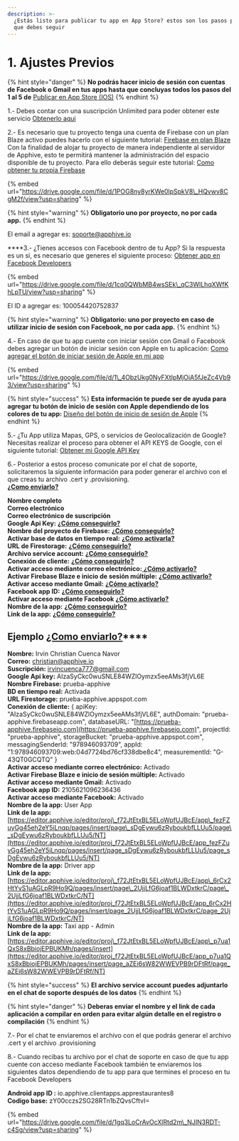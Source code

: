 ```yaml
---
description: >-
  ¿Estás listo para publicar tu app en App Store? estos son los pasos previos
  que debes seguir
---
```


# 1. Ajustes Previos

{% hint style="danger" %}
**No podrás hacer inicio de sesión con cuentas de Facebook o Gmail en tus apps hasta que concluyas todos los pasos del 1 al 5 de** [Publicar en App Store \(IOS\)](https://app.gitbook.com/@apphive/s/apphive/~/drafts/-MEZeXEqtr3sMGulYIlG/publish/publicar-en-app-store-ios)
{% endhint %}

1.- Debes contar con una suscripción Unlimited para poder obtener este servicio [Obtenerlo aqui](https://www.jotform.com/201075135847050)  
  
2.- Es necesario que tu proyecto tenga una cuenta de Firebase con un plan Blaze activo puedes hacerlo con el siguiente tutorial: [Firebase en plan Blaze](https://comunidad.apphive.io/t/importante-actualizacion-de-google-firebase-de-plan-free-a-plan-blaze/1169) Con la finalidad de alojar tu proyecto de manera independiente al servidor de Apphive, esto te permitirá mantener la administración del espacio disponible de tu proyecto. Para ello deberás seguir este tutorial: [Como obtener tu propia Firebase](https://drive.google.com/file/d/1POG8ny8yrKWe0lpSpkV8_HQvwv8CgM2f/view?usp=sharing)

{% embed url="https://drive.google.com/file/d/1POG8ny8yrKWe0lpSpkV8\_HQvwv8CgM2f/view?usp=sharing" %}

{% hint style="warning" %}
**Obligatorio uno por proyecto, no por cada app.**
{% endhint %}

El email a agregar es: [soporte@apphive.io](mailto:soporte@apphive.io)  
  
****3.- ¿Tienes accesos con Facebook dentro de tu App? Si la respuesta es un si, es necesario que generes el siguiente proceso: [Obtener app en Facebook Developers](https://drive.google.com/file/d/1cq0QWbMB4wsSEk_qC3WlLhqXWfKhLpTU/view)

{% embed url="https://drive.google.com/file/d/1cq0QWbMB4wsSEk\_qC3WlLhqXWfKhLpTU/view?usp=sharing" %}

El ID a agregar es: 100054420752837

{% hint style="warning" %}
**Obligatorio: uno por proyecto en caso de utilizar inicio de sesión con Facebook, no por cada app.**
{% endhint %}

4.- En caso de que tu app cuente con iniciar sesión con Gmail o Facebook debes agregar un botón de iniciar sesión con Apple en tu aplicación: [Como agregar el botón de iniciar sesión de Apple en mi app](https://drive.google.com/file/d/1_4ObzUkg0NyFXtIpMjOiA5fJeZc4Vb93/view?usp=sharing)

{% embed url="https://drive.google.com/file/d/1\_4ObzUkg0NyFXtIpMjOiA5fJeZc4Vb93/view?usp=sharing" %}

{% hint style="success" %}
**Esta información te puede ser de ayuda para agregar tu botón de inicio de sesión con Apple dependiendo de los colores de tu app:** [Diseño del botón de inicio de sesión de Apple](https://developer.apple.com/design/human-interface-guidelines/sign-in-with-apple/overview/buttons/)
{% endhint %}

5.- ¿Tu App utiliza Mapas, GPS, o servicios de Geolocalización de Google? Necesitas realizar el proceso para obtener el API KEYS de Google, con el siguiente tutorial: [Obtener mi Google API Key](https://comunidad.apphive.io/t/api-google-maps-no-carga-el-autocomplete-de-direcciones/33)  
  
6.- Posterior a estos proceso comunicate por el chat de soporte, solicitaremos la siguiente información para poder generar el archivo con el que creas tu archivo .cert y .provisioning.  
 [**¿Como enviarlo?**](https://drive.google.com/file/d/1K1YwB_vyDuzzGHfCxBGe9JUMsO2qyw1u/view?usp=sharing)  
  
**Nombre completo  
Correo electrónico  
Correo electrónico de suscripción  
Google Api Key:** [**¿Cómo conseguirlo?**](https://drive.google.com/file/d/1zHK8N_rBo1WHeG0mFvv_-J53ROz9Zm4-/view?usp=sharing)  
**Nombre del proyecto de Firebase:** [**¿Cómo conseguirlo?**](https://drive.google.com/file/d/1eiZx1pZyJ1FzpSOaLoHnJuS20DejkfcP/view?usp=sharing)  
**Activar base de datos en tiempo real:** [**¿Cómo activarla?**](https://drive.google.com/file/d/1oSQDimhwqn7omPs1fELwRJdMpeVyuMXb/view?usp=sharing)  
**URL de Firestorage:** [**¿Cómo conseguirlo?**](https://drive.google.com/file/d/1_Ixnuaxb2ns2vJrU5ouN0tvV53FNaiNU/view?usp=sharing)  
**Archivo service account:** [**¿Cómo conseguirlo?**](https://drive.google.com/file/d/1FQOrF0ehbrIzGaKk7QyYSlf0c1993ov3/view?usp=sharing)  
**Conexión de cliente:** [**¿Cómo conseguirlo?**](https://drive.google.com/file/d/1agKtTRYu7_LQrqJx7VGYkTgvmt3myGs8/view?usp=sharing)  
**Activar acceso mediante correo electrónico:**[ **¿Cómo activarlo?**](https://drive.google.com/file/d/1cHCwfxPWLiu07yOQPHnSPjYP_wYGEwxo/view?usp=sharing)  
**Activar Firebase Blaze e inicio de sesión múltiple:** [**¿Cómo activarlo?**](https://drive.google.com/file/d/1xdFArf8cTDtxAfu6EneYlwUtPpip3XHz/view?usp=sharing)  
**Activar acceso mediante Gmail:** [**¿Cómo activarlo?**](https://drive.google.com/file/d/1nvEkANRGAsbPavtZ9Vm4UGWMi06NKNtZ/view?usp=sharing)  
**Facebook app ID:** [**¿Cómo conseguirlo?**](https://drive.google.com/file/d/1qRUlv-Zk9zwerIqTocK-kBJbpDlH7vKM/view?usp=sharing)  
**Activar acceso mediante Facebook** [**¿Cómo activarlo?**](https://drive.google.com/file/d/1Fvy2wC1_4bXPc6DXDE4_9EzJB5LWuJ0G/view?usp=sharing)  
**Nombre de la app:** [**¿Cómo conseguirlo?**](https://drive.google.com/file/d/1ONQfKG8AZtcKbtxfaOKGPHh8s3d0fWHk/view?usp=sharing)  
**Link de la app:** [**¿Cómo conseguirlo?**](https://drive.google.com/file/d/1rzvxbmmEln_nwqZJyPVnOQYQ-GGmQcJc/view?usp=sharing)

## **Ejemplo** [**¿Como enviarlo?**](https://drive.google.com/file/d/1K1YwB_vyDuzzGHfCxBGe9JUMsO2qyw1u/view?usp=sharing)\*\*\*\*

**Nombre:** Irvin Christian Cuenca Navor   
**Correo:** christian@apphive.io   
**Suscripción:** irvincuenca777@gmail.com   
**Google Api key:** AIzaSyCkc0wuSNLE84WZlOymzx5eeAMs3fjVL6E  
**Nombre Firebase:** prueba-apphive  
**BD en tiempo real:** Activada  
**URL Firestorage:** prueba-apphive.appspot.com  
**Conexión de cliente:** { apiKey: "AIzaSyCkc0wuSNLE84WZlOymzx5eeAMs3fjVL6E", authDomain: "prueba-apphive.firebaseapp.com", databaseURL: "[https://prueba-apphive.firebaseio.com](https://prueba-apphive.firebaseio.com)", projectId: "prueba-apphive", storageBucket: "prueba-apphive.appspot.com", messagingSenderId: "978946093709", appId: "1:978946093709:web:04d7724bd76cf338dbe8c4", measurementId: "G-43QT0GCQTQ" }  
**Activar acceso mediante correo electrónico:** Activado  
**Activar Firebase Blaze e inicio de sesión múltiple:** Activado  
**Activar acceso mediante Gmail:** Activado  
**Facebook app ID:** 2105621096236436  
**Activar acceso mediante Facebook:** Activado  
**Nombre de la app:** User App  
**Link de la app:** [https://editor.apphive.io/editor/proj\_f72JtEtxBL5ELoWpfUJBcE/app\_fezFZuyGg45eh2eY5iLnqp/pages/insert/page\_sDgEywu6zRyboukbfLLUu5/page\_sDgEywu6zRyboukbfLLUu5/NT](https://editor.apphive.io/editor/proj_f72JtEtxBL5ELoWpfUJBcE/app_fezFZuyGg45eh2eY5iLnqp/pages/insert/page_sDgEywu6zRyboukbfLLUu5/page_sDgEywu6zRyboukbfLLUu5/NT)  
**Nombre de la app:** Driver app  
**Link de la app:** [https://editor.apphive.io/editor/proj\_f72JtEtxBL5ELoWpfUJBcE/app\_6rCx2HtYvS1uAGLpR9Ho9Q/pages/insert/page\_2UjjLfG6joaf1BLWDxtkrC/page\_2UjjLfG6joaf1BLWDxtkrC/NT](https://editor.apphive.io/editor/proj_f72JtEtxBL5ELoWpfUJBcE/app_6rCx2HtYvS1uAGLpR9Ho9Q/pages/insert/page_2UjjLfG6joaf1BLWDxtkrC/page_2UjjLfG6joaf1BLWDxtkrC/NT)   
**Nombre de la app:** Taxi app - Admin  
**Link de la app:** [https://editor.apphive.io/editor/proj\_f72JtEtxBL5ELoWpfUJBcE/app\_p7ua1QxS8xBbiojEPBUKMh/pages/insert](https://editor.apphive.io/editor/proj_f72JtEtxBL5ELoWpfUJBcE/app_p7ua1QxS8xBbiojEPBUKMh/pages/insert/page_aZEi6sW82WWEVPB9rDFtRf/page_aZEi6sW82WWEVPB9rDFtRf/NT)

{% hint style="success" %}
**El archivo service account puedes adjuntarlo en el chat de soporte después de los datos**
{% endhint %}

{% hint style="danger" %}
**Deberas enviar el nombre y el link de cada aplicación a compilar en orden para evitar algún detalle en el registro o compilación**
{% endhint %}

7.- Por el chat te enviaremos el archivo con el que podrás generar el archivo .cert y el archivo .provisioning   
  
8.- Cuando recibas tu archivo por el chat de soporte en caso de que tu app cuente con acceso mediante Facebook también te enviaremos los siguientes datos dependiendo de tu app para que termines el proceso en tu Facebook Developers  
  
**Android app ID :** io.apphive.clientapps.apprestaurantes8  
 **Codigo base:** zY00cczs2SG28RTn1bZQvsCftvI= 

{% embed url="https://drive.google.com/file/d/1gq3LoCrAvOcXlRtd2m\_NJIN3RDT-c4Sg/view?usp=sharing" %}

